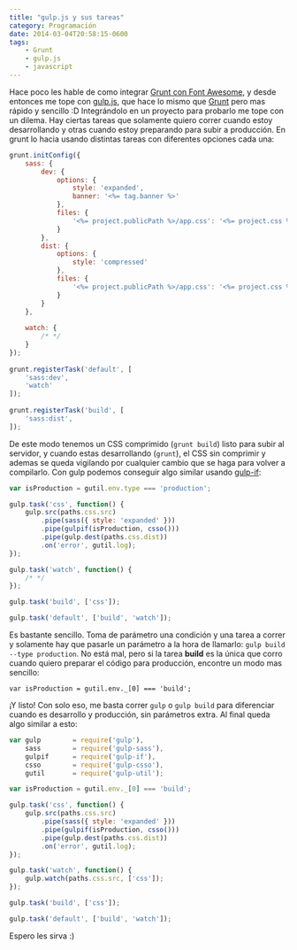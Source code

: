 ```yaml
---
title: "gulp.js y sus tareas"
category: Programación
date: 2014-03-04T20:58:15-0600
tags:
    - Grunt
    - gulp.js
    - javascript
---
```


Hace poco les hable de como integrar [Grunt con Font Awesome](/2013-12-28--usar-font-awesome-con-grunt/), y desde entonces me tope con [gulp.js](http://gulpjs.com/), que hace lo mismo que [Grunt](http://gruntjs.com/) pero mas rápido y sencillo :D Integrándolo en un proyecto para probarlo me tope con un dilema. Hay ciertas tareas que solamente quiero correr cuando estoy desarrollando y otras cuando estoy preparando para subir a producción. En grunt lo hacia usando distintas tareas con diferentes opciones cada una:

```javascript
grunt.initConfig({
    sass: {
        dev: {
            options: {
                style: 'expanded',
                banner: '<%= tag.banner %>'
            },
            files: {
                '<%= project.publicPath %>/app.css': '<%= project.css %>'
            }
        },
        dist: {
            options: {
                style: 'compressed'
            },
            files: {
                '<%= project.publicPath %>/app.css': '<%= project.css %>'
            }
        }
    },
 
    watch: {
        /* */
    }
});
 
grunt.registerTask('default', [
    'sass:dev',
    'watch'
]);
 
grunt.registerTask('build', [
    'sass:dist',
]);
```

De este modo tenemos un CSS comprimido (`grunt build`) listo para subir al servidor, y cuando estas desarrollando (`grunt`), el CSS sin comprimir y ademas se queda vigilando por cualquier cambio que se haga para volver a compilarlo. Con  gulp podemos conseguir algo similar usando [gulp-if](https://github.com/robrich/gulp-if):

```javascript
var isProduction = gutil.env.type === 'production';

gulp.task('css', function() {
    gulp.src(paths.css.src)
        .pipe(sass({ style: 'expanded' }))
        .pipe(gulpif(isProduction, csso()))
        .pipe(gulp.dest(paths.css.dist))
        .on('error', gutil.log);
});

gulp.task('watch', function() {
    /* */
});

gulp.task('build', ['css']);

gulp.task('default', ['build', 'watch']);
```

Es bastante sencillo. Toma de parámetro una condición y una tarea a correr y solamente hay que pasarle un parámetro a la hora de llamarlo: `gulp build --type production`. No está mal, pero si la tarea **build** es la única que corro cuando quiero preparar el código para producción, encontre un modo mas sencillo:

`var isProduction = gutil.env._[0] === 'build';`

¡Y listo! Con solo eso, me basta correr `gulp` o `gulp build` para diferenciar cuando es desarrollo y producción, sin parámetros extra. Al final queda algo similar a esto:

```javascript
var gulp        = require('gulp'),
    sass        = require('gulp-sass'),
    gulpif      = require('gulp-if'),
    csso        = require('gulp-csso'),
    gutil       = require('gulp-util');

var isProduction = gutil.env._[0] === 'build';

gulp.task('css', function() {
    gulp.src(paths.css.src)
        .pipe(sass({ style: 'expanded' }))
        .pipe(gulpif(isProduction, csso()))
        .pipe(gulp.dest(paths.css.dist))
        .on('error', gutil.log);
});

gulp.task('watch', function() {
    gulp.watch(paths.css.src, ['css']);
});

gulp.task('build', ['css']);

gulp.task('default', ['build', 'watch']);
```

Espero les sirva :)
